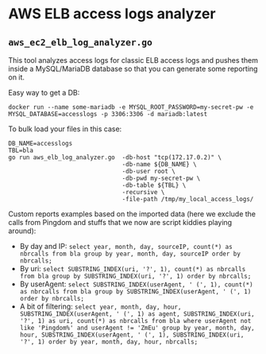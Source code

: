 # AWS ELB access logs analyzer

## `aws_ec2_elb_log_analyzer.go`

This tool analyzes access logs for classic ELB access logs and pushes them
inside a MySQL/MariaDB database so that you can generate some reporting on it.

Easy way to get a DB:
```
docker run --name some-mariadb -e MYSQL_ROOT_PASSWORD=my-secret-pw -e MYSQL_DATABASE=accesslogs -p 3306:3306 -d mariadb:latest
```

To bulk load your files in this case:
```
DB_NAME=accesslogs
TBL=bla
go run aws_elb_log_analyzer.go  -db-host "tcp(172.17.0.2)" \
                                -db-name ${DB_NAME} \
                                -db-user root \
                                -db-pwd my-secret-pw \
                                -db-table ${TBL} \
                                -recursive \
                                -file-path /tmp/my_local_access_logs/
```

Custom reports examples based on the imported data (here we exclude the calls from Pingdom and stuffs that we now are script kiddies playing around):
 * By day and IP: `select year, month, day, sourceIP, count(*) as nbrcalls from bla group by year, month, day, sourceIP order by nbrcalls;`
 * By uri: `select SUBSTRING_INDEX(uri, '?', 1), count(*) as nbrcalls from bla group by SUBSTRING_INDEX(uri, '?', 1) order by nbrcalls;`
 * By userAgent: `select SUBSTRING_INDEX(userAgent, ' (', 1), count(*) as nbrcalls from bla group by SUBSTRING_INDEX(userAgent, ' (', 1) order by nbrcalls;`
 * A bit of filtering: `select year, month, day, hour, SUBSTRING_INDEX(userAgent, ' (', 1) as agent, SUBSTRING_INDEX(uri, '?', 1) as uri, count(*) as nbrcalls from bla where userAgent not like 'Pingdom%' and userAgent != 'ZmEu' group by year, month, day, hour, SUBSTRING_INDEX(userAgent, ' (', 1), SUBSTRING_INDEX(uri, '?', 1) order by year, month, day, hour, nbrcalls;`

